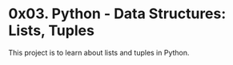 # 0x03. Python - Data Structures: Lists, Tuples
This project is to learn about lists and tuples in Python.